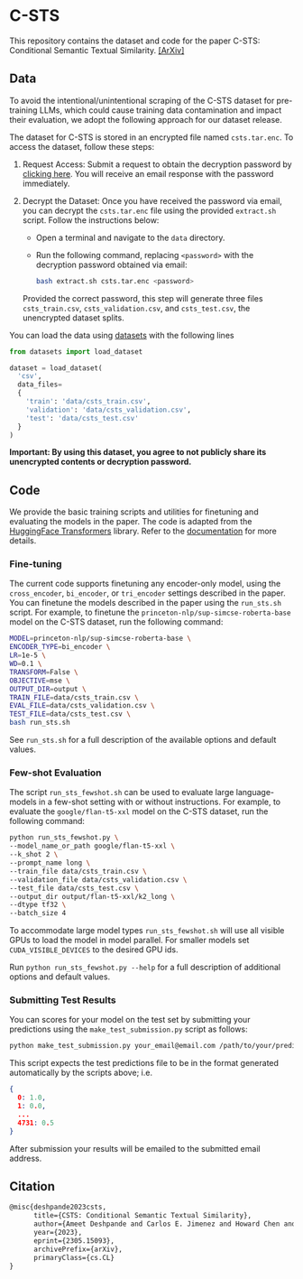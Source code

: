 # C-STS

This repository contains the dataset and code for the paper C-STS: Conditional Semantic Textual Similarity. [[ArXiv]](https://arxiv.org/abs/2305.15093)

## Data

To avoid the intentional/unintentional scraping of the C-STS dataset for pre-training LLMs, which could cause training data contamination and impact their evaluation, we adopt the following approach for our dataset release.

The dataset for C-STS is stored in an encrypted file named `csts.tar.enc`. To access the dataset, follow these steps:

1. Request Access: Submit a request to obtain the decryption password by [clicking here](https://docs.google.com/forms/d/e/1FAIpQLSfoYig6I3qEBUBaNmzugnAKGpX1mSpM5cbGeO-dXq-u_sMPJQ/viewform?usp=sf_link). You will receive an email response with the password immediately.

2. Decrypt the Dataset: Once you have received the password via email, you can decrypt the `csts.tar.enc` file using the provided `extract.sh` script. Follow the instructions below:

   - Open a terminal and navigate to the `data` directory.
   - Run the following command, replacing `<password>` with the decryption password obtained via email:

     ```bash
     bash extract.sh csts.tar.enc <password>
     ```
    
    Provided the correct password, this step will generate three files `csts_train.csv`, `csts_validation.csv`, and `csts_test.csv`, the unencrypted dataset splits.

You can load the data using [datasets](https://github.com/huggingface/datasets) with the following lines

```python
from datasets import load_dataset

dataset = load_dataset(
  'csv', 
  data_files=
  {
    'train': 'data/csts_train.csv',
    'validation': 'data/csts_validation.csv',
    'test': 'data/csts_test.csv'
  }
)
```

**Important: By using this dataset, you agree to not publicly share its unencrypted contents or decryption password.**

## Code
We provide the basic training scripts and utilities for finetuning and evaluating the models in the paper. The code is adapted from the [HuggingFace Transformers](www.huggingface.co/transformers) library. Refer to the [documentation](https://huggingface.co/transformers/) for more details.

### Fine-tuning
The current code supports finetuning any encoder-only model, using the `cross_encoder`, `bi_encoder`, or `tri_encoder` settings described in the paper.
You can finetune the models described in the paper using the `run_sts.sh` script. For example, to finetune the `princeton-nlp/sup-simcse-roberta-base` model on the C-STS dataset, run the following command:

```bash
MODEL=princeton-nlp/sup-simcse-roberta-base \
ENCODER_TYPE=bi_encoder \
LR=1e-5 \
WD=0.1 \
TRANSFORM=False \
OBJECTIVE=mse \
OUTPUT_DIR=output \
TRAIN_FILE=data/csts_train.csv \
EVAL_FILE=data/csts_validation.csv \
TEST_FILE=data/csts_test.csv \
bash run_sts.sh
```

See `run_sts.sh` for a full description of the available options and default values.

### Few-shot Evaluation
The script `run_sts_fewshot.sh` can be used to evaluate large language-models in a few-shot setting with or without instructions. For example, to evaluate the `google/flan-t5-xxl` model on the C-STS dataset, run the following command:

```bash
python run_sts_fewshot.py \
--model_name_or_path google/flan-t5-xxl \
--k_shot 2 \
--prompt_name long \
--train_file data/csts_train.csv \
--validation_file data/csts_validation.csv \
--test_file data/csts_test.csv \
--output_dir output/flan-t5-xxl/k2_long \
--dtype tf32 \
--batch_size 4
```

To accommodate large model types `run_sts_fewshot.sh` will use all visible GPUs to load the model in model parallel. For smaller models set `CUDA_VISIBLE_DEVICES` to the desired GPU ids.

Run `python run_sts_fewshot.py --help` for a full description of additional options and default values.


### Submitting Test Results
You can scores for your model on the test set by submitting your predictions using the `make_test_submission.py` script as follows:

```bash
python make_test_submission.py your_email@email.com /path/to/your/predictions.json
```

This script expects the test predictions file to be in the format generated automatically by the scripts above; i.e.
  
  ```json
  {
    0: 1.0,
    1: 0.0,
    ...
    4731: 0.5
  }
  ```

After submission your results will be emailed to the submitted email address.


## Citation
```tex
@misc{deshpande2023csts,
      title={CSTS: Conditional Semantic Textual Similarity}, 
      author={Ameet Deshpande and Carlos E. Jimenez and Howard Chen and Vishvak Murahari and Victoria Graf and Tanmay Rajpurohit and Ashwin Kalyan and Danqi Chen and Karthik Narasimhan},
      year={2023},
      eprint={2305.15093},
      archivePrefix={arXiv},
      primaryClass={cs.CL}
}
```
